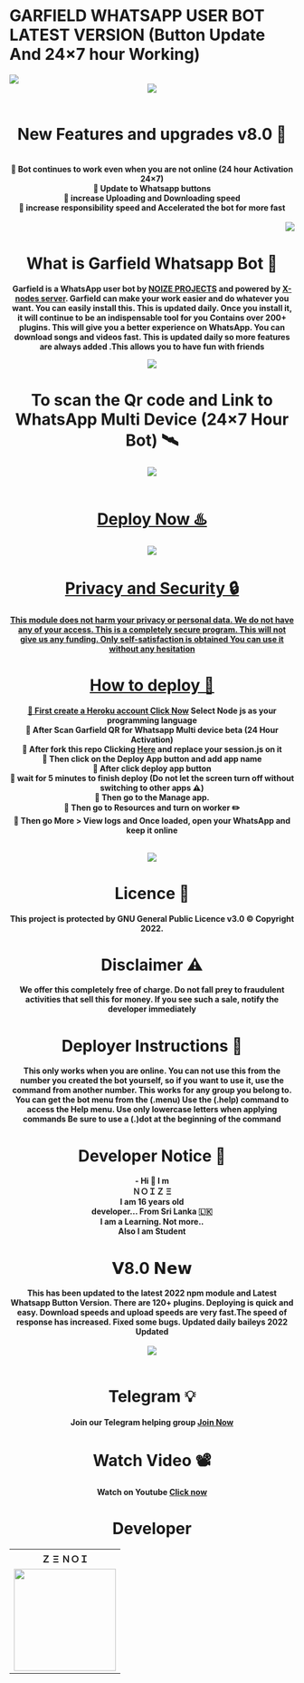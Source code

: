 # GARFIELD WHATSAPP USER BOT LATEST VERSION (Button Update And 24×7 hour Working)
<img src="/TempCloud/PicsArt_22-04-17_16-25-53-440.png">

<br>
<center><img src="/TempCloud/PicsArt_22-04-15_10-13-49-205.png"><center>
  
 <br>
 <h1> New Features and upgrades v8.0 🧬</h1>
 <br>
  <b>
  🦋 Bot continues to work even when you are not online (24 hour Activation 24×7)
  <br>
  🦋 Update to Whatsapp buttons
  <br>
  🦋 increase Uploading and Downloading speed
  <br>
  🦋 increase responsibility speed and Accelerated the bot for more fast </b>
  <br>
  <br>
  <span style="float:right;"><img src="/TempCloud/PicsArt_22-04-14_23-29-34-684.png"></span>

  <br>
 
<b><h1>What is Garfield Whatsapp Bot 🐼</h1></b>
<b>Garfield is a WhatsApp user bot by [NOIZE PROJECTS](https://github.com/Zenoixnoize) 
and powered by [X-nodes server](https://www.npmjs.com/package/aurora-npm).
Garfield can make your work easier and do whatever you want. You can easily install this. This is updated daily. Once you install it, it will continue to be an indispensable tool for you
Contains over 200+ plugins. This will give you a better experience on WhatsApp. You can download songs and videos fast. This is updated daily so more features are always added
.This allows you to have fun with friends<b>
 
  <img src="/TempCloud/PicsArt_22-04-17_17-34-37-772.png">
    
  <b><h1>To scan the Qr code and Link to WhatsApp Multi Device (24×7 Hour Bot) 🛰️</b></h1>
  
 <center>
<a href="https://replit.com/@zenoi/Garfield-Whatsapp-Bot-Multidevice-Linker-v80?outputonly=1&lite=1#index.js"><img src="/TempCloud/PicsArt_22-04-16_22-52-38-348.png"></center>
<br>
   <b><h1>Deploy Now ♨️</b></h1>
   <a href="https://heroku.com/deploy"><img src="/TempCloud/PicsArt_22-04-15_12-59-28-786.png">
<br>
<b><h1>Privacy and Security 🔒</h1></b>
This module does not harm your privacy or personal data. We do not have any of your access. This is a completely secure program.     
     This will not give us any funding. Only self-satisfaction is obtained
You can use it without any hesitation
  <br>
     <b><h1>How to deploy 🍎</h1></b>
     
  🦋 First create a Heroku account  [Click Now](https://signup.heroku.com/) Select Node js as your programming language
   <br>
  🦋 After Scan Garfield QR for Whatsapp Multi device beta (24 Hour Activation)
   <br>
   🦋 After fork this repo Clicking [Here](https://github.com/Zenoixnoize/GARFIELD-WHATSAPP-BOT-v8/fork) and replace your session.js on it
   <br>
   🦋 Then click on the Deploy App button and add app name 
   <br>
   🦋 After click deploy app button 
   <br>
   🦋 wait for 5 minutes to finish deploy (Do not let the screen turn off without switching to other apps ⚠️)
  <br>
   🦋 Then go to the Manage app.
   <br>
   🦋 Then go to Resources and turn on worker ✏️ 
   <br>
   🦋 Then go More > View logs and Once loaded, open your WhatsApp and keep it online
<br>
   <br>
  <center><img src="/TempCloud/logo.png">
    <br>
   <h1>Licence 📑</h1>
    This project is protected by GNU General Public Licence v3.0 ©️ Copyright 2022.
    <br>
    <h1>Disclaimer ⚠️</h1>
    We offer this completely free of charge. 
    Do not fall prey to fraudulent activities that sell this for money.
    If you see such a sale, notify the developer immediately
    <br>
    <h1><b>Deployer Instructions 🍿</h1></b>
 <b> This only works when you are online. You can not use this from the number you created the bot yourself, so if you want to use it, use the command from another number.
This works for any group you belong to.
You can get the bot menu from the (.menu)
Use the (.help) command to access the Help menu.
Use only lowercase letters when applying commands
Be sure to use a (.)dot at the beginning of the command  </b>
  <h1><b>Developer Notice 💌</h1></b>
<b> - Hi 🥰 I m
      <br>
ＮＯＩＺ Ξ
      <br>
I am 16 years old
      <br>
developer... From Sri Lanka 🇱🇰
      <br>
I am a Learning. Not more..
      <br>
Also I am Student 
    </b></b>

   <h1>𝗩8.0 𝗡𝗲𝘄</h1>
   <b>This has been updated to the latest 2022 npm module and Latest Whatsapp Button Version. There are 120+ plugins. Deploying is quick and easy. Download speeds and upload speeds are very fast.The speed of response has increased. Fixed some bugs. Updated daily baileys 2022 Updated</b>    
  <br>
   <br>
  <center><img src="/TempCloud/ezgif-4-e173d31b67.gif"></center>
  <br>
  
    
    
  <h1> Telegram 💡</h1>
Join our Telegram helping group <a href="https://t.me/xnodesbot">Join Now</a>
  <h1>Watch Video 📽️</h1>
     Watch on Youtube <a href="https://youtu.be/OY_75SjPZSQ">Click now</a>

   
  <br>
    <h1>Developer</h1>
    <b><table><tr><th>Ｚ Ξ ＮＯＩ</th></tr><tr><td><a href="https://github.com/Zenoixnoize"><img src="https://i.ibb.co/mBVtxkp/Screenshot-20220218-213033.jpg" width="180"</td></tr></b>




  
